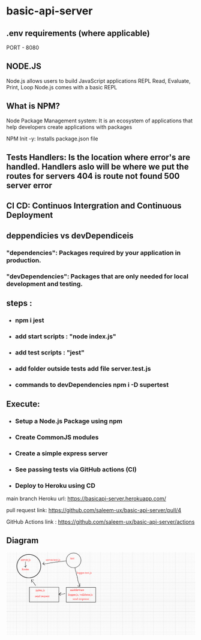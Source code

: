 # basic-api-server

## .env requirements (where applicable)
PORT - 8080

## NODE.JS

Node.js allows users to build JavaScript applications
REPL Read, Evaluate, Print, Loop
Node.js comes with a basic REPL

## What is NPM?

Node Package Management system: It is an ecosystem of applications that help developers create applications with packages

NPM Init -y: Installs package.json file

## Tests Handlers: Is the location where error's are handled. Handlers aslo will be where we put the routes for servers 404 is route not found 500 server error


## CI CD: Continuos Intergration and Continuous Deployment

## deppendicies vs devDependiceis
### "dependencies": Packages required by your application in production.
### "devDependencies": Packages that are only needed for local development and testing.


## steps :

* ### npm i jest

* ### add start scripts : "node index.js"

* ### add test scripts : "jest"

* ### add folder outside tests add file server.test.js

* ### commands to devDependencies npm i -D supertest

## Execute:

* ### Setup a Node.js Package using npm

* ### Create CommonJS modules

* ### Create a simple express server

* ### See passing tests via GitHub actions (CI)

* ### Deploy to Heroku using CD




main branch Heroku url: https://basicapi-server.herokuapp.com/

pull request link: https://github.com/saleem-ux/basic-api-server/pull/4

GitHub Actions link : https://github.com/saleem-ux/basic-api-server/actions

## Diagram 
![Lab03](img/Lab03.jpg)